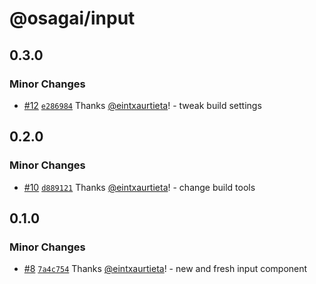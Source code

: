 # @osagai/input

## 0.3.0

### Minor Changes

- [#12](https://github.com/gizaki/osagai/pull/12)
  [`e286984`](https://github.com/gizaki/osagai/commit/e286984dd42831a9e19ed4738045ffd9bf77c8c9)
  Thanks [@eintxaurtieta](https://github.com/eintxaurtieta)! - tweak build
  settings

## 0.2.0

### Minor Changes

- [#10](https://github.com/gizaki/osagai/pull/10)
  [`d889121`](https://github.com/gizaki/osagai/commit/d88912149b74b321d5bb8e24cc127842e132debe)
  Thanks [@eintxaurtieta](https://github.com/eintxaurtieta)! - change build
  tools

## 0.1.0

### Minor Changes

- [#8](https://github.com/gizaki/osagai/pull/8)
  [`7a4c754`](https://github.com/gizaki/osagai/commit/7a4c7548f745b05d048cf335c4124f531be25998)
  Thanks [@eintxaurtieta](https://github.com/eintxaurtieta)! - new and fresh
  input component
